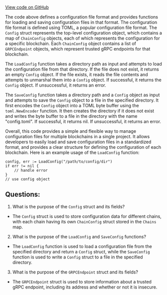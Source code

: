 [View code on GitHub](https://github.com/cosmos/cosmos-sdk/blob/main/tools/hubl/internal/config.go)

The code above defines a configuration file format and provides functions for loading and saving configuration files in that format. The configuration file format is defined using TOML, a popular configuration file format. The `Config` struct represents the top-level configuration object, which contains a map of `ChainConfig` objects, each of which represents the configuration for a specific blockchain. Each `ChainConfig` object contains a list of `GRPCEndpoint` objects, which represent trusted gRPC endpoints for that blockchain.

The `LoadConfig` function takes a directory path as input and attempts to load the configuration file from that directory. If the file does not exist, it returns an empty `Config` object. If the file exists, it reads the file contents and attempts to unmarshal them into a `Config` object. If successful, it returns the `Config` object. If unsuccessful, it returns an error.

The `SaveConfig` function takes a directory path and a `Config` object as input and attempts to save the `Config` object to a file in the specified directory. It first encodes the `Config` object into a TOML byte buffer using the `toml.NewEncoder` function. It then creates the directory if it does not exist and writes the byte buffer to a file in the directory with the name "config.toml". If successful, it returns nil. If unsuccessful, it returns an error.

Overall, this code provides a simple and flexible way to manage configuration files for multiple blockchains in a single project. It allows developers to easily load and save configuration files in a standardized format, and provides a clear structure for defining the configuration of each blockchain. Here is an example usage of the `LoadConfig` function:

```
config, err := LoadConfig("/path/to/config/dir")
if err != nil {
    // handle error
}
// use config object
```
## Questions: 
 1. What is the purpose of the `Config` struct and its fields?
- The `Config` struct is used to store configuration data for different chains, with each chain having its own `ChainConfig` struct stored in the `Chains` map.

2. What is the purpose of the `LoadConfig` and `SaveConfig` functions?
- The `LoadConfig` function is used to load a configuration file from the specified directory and return a `Config` struct, while the `SaveConfig` function is used to write a `Config` struct to a file in the specified directory.

3. What is the purpose of the `GRPCEndpoint` struct and its fields?
- The `GRPCEndpoint` struct is used to store information about a trusted gRPC endpoint, including its address and whether or not it is insecure.